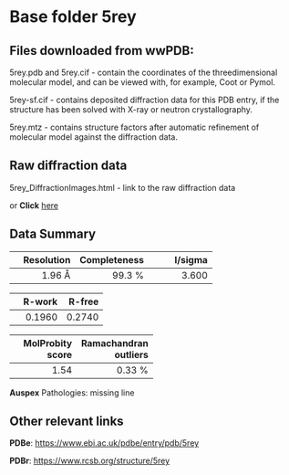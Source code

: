 # Base folder 5rey

## Files downloaded from wwPDB:

5rey.pdb and 5rey.cif - contain the coordinates of the threedimensional molecular model, and can be viewed with, for example, Coot or Pymol.

5rey-sf.cif - contains deposited diffraction data for this PDB entry, if the structure has been solved with X-ray or neutron crystallography.

5rey.mtz - contains structure factors after automatic refinement of molecular model against the diffraction data.

## Raw diffraction data

5rey_DiffractionImages.html - link to the raw diffraction data 

or **Click** [here](https://zenodo.org/record/3731022) 

## Data Summary
|   | Resolution | Completeness| I/sigma |
|---|-------------:|----------------:|--------------:|
|   |1.96 Å|99.3  %|<img width=50/>3.600|

|   | **R-work**| **R-free**   
|---|-------------:|----------------:|           
||0.1960|0.2740|

|   |**MolProbity<br>score**| **Ramachandran<br>outliers** 
|---|-------------:|----------------:|
||1.54|0.33 %|

**Auspex** Pathologies: missing line

 

## Other relevant links 
**PDBe**:  https://www.ebi.ac.uk/pdbe/entry/pdb/5rey
 
**PDBr**: https://www.rcsb.org/structure/5rey 

